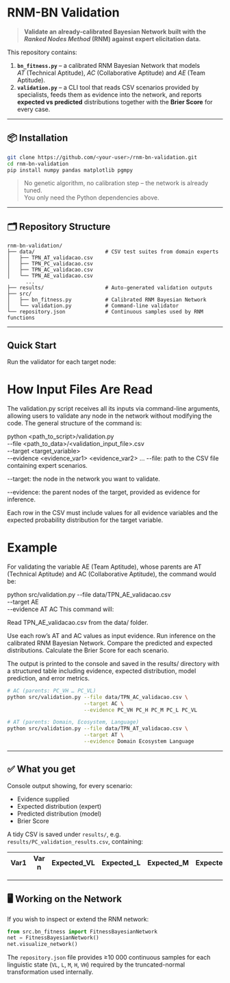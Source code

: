 # **RNM-BN Validation**

> **Validate an already-calibrated Bayesian Network built with the _Ranked Nodes Method_ (RNM) against expert elicitation data.**

This repository contains:

1. **`bn_fitness.py`** – a calibrated RNM Bayesian Network that models  
  *AT* (Technical Aptitude), *AC* (Collaborative Aptitude) and *AE* (Team Aptitude).
2. **`validation.py`** – a CLI tool that reads CSV scenarios provided by specialists, feeds them as evidence into the network, and reports **expected vs predicted** distributions together with the **Brier Score** for every case.

---

## 📦 Installation

```bash
git clone https://github.com/<your-user>/rnm-bn-validation.git
cd rnm-bn-validation
pip install numpy pandas matplotlib pgmpy
```

> No genetic algorithm, no calibration step – the network is already tuned.  
> You only need the Python dependencies above.

---

## 🗂️ Repository Structure

```
rnm-bn-validation/
├── data/                       # CSV test suites from domain experts
│   ├── TPN_AT_validacao.csv
│   ├── TPN_PC_validacao.csv
│   ├── TPN_AC_validacao.csv
│   └── TPN_AE_validacao.csv
      ...
├── results/                    # Auto-generated validation outputs
├── src/
│   ├── bn_fitness.py           # Calibrated RNM Bayesian Network
│   └── validation.py           # Command-line validator
└── repository.json             # Continuous samples used by RNM functions
```

---

## Quick Start

Run the validator for each target node:

# How Input Files Are Read
The validation.py script receives all its inputs via command-line arguments, allowing users to validate any node in the network without modifying the code. The general structure of the command is:

python <path_to_script>/validation.py \
       --file <path_to_data>/<validation_input_file>.csv \
       --target <target_variable> \
       --evidence <evidence_var1> <evidence_var2> ...
--file: path to the CSV file containing expert scenarios.

--target: the node in the network you want to validate.

--evidence: the parent nodes of the target, provided as evidence for inference.

Each row in the CSV must include values for all evidence variables and the expected probability distribution for the target variable.

# Example
For validating the variable AE (Team Aptitude), whose parents are AT (Technical Aptitude) and AC (Collaborative Aptitude), the command would be:

python src/validation.py --file data/TPN_AE_validacao.csv \
                         --target AE \
                         --evidence AT AC
This command will:

Read TPN_AE_validacao.csv from the data/ folder.

Use each row’s AT and AC values as input evidence. Run inference on the calibrated RNM Bayesian Network. Compare the predicted and expected distributions.
Calculate the Brier Score for each scenario.

The output is printed to the console and saved in the results/ directory with a structured table including evidence, expected distribution, model prediction, and error metrics.

```bash
# AC (parents: PC_VH … PC_VL)
python src/validation.py --file data/TPN_AC_validacao.csv \
                         --target AC \
                         --evidence PC_VH PC_H PC_M PC_L PC_VL

# AT (parents: Domain, Ecosystem, Language)
python src/validation.py --file data/TPN_AT_validacao.csv \
                         --target AT \
                         --evidence Domain Ecosystem Language
```
---
## ✅ What you get

Console output showing, for every scenario:

- Evidence supplied  
- Expected distribution (expert)  
- Predicted distribution (model)  
- Brier Score

A tidy CSV is saved under `results/`, e.g. `results/PC_validation_results.csv`, containing:

| Var1 | Var n | Expected_VL | Expected_L | Expected_M | Expected_H | Expected_VH | Calculated_VL | … | Brier_Score |
|-----|-----|--------------|------------|------------|------------|--------------|----------------|---|--------------|

---

## 🖥️ Working on the Network

If you wish to inspect or extend the RNM network:

```python
from src.bn_fitness import FitnessBayesianNetwork
net = FitnessBayesianNetwork()
net.visualize_network()
```

The `repository.json` file provides ≥10 000 continuous samples for each linguistic state (`VL`, `L`, `M`, `H`, `VH`) required by the truncated-normal transformation used internally.
 
